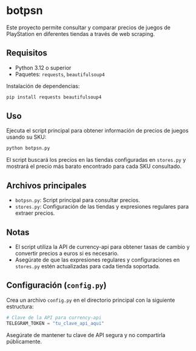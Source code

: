 # botpsn

Este proyecto permite consultar y comparar precios de juegos de PlayStation en diferentes tiendas a través de web scraping.

## Requisitos
- Python 3.12 o superior
- Paquetes: `requests`, `beautifulsoup4`

Instalación de dependencias:
```bash
pip install requests beautifulsoup4
```

## Uso
Ejecuta el script principal para obtener información de precios de juegos usando su SKU:

```bash
python botpsn.py
```

El script buscará los precios en las tiendas configuradas en `stores.py` y mostrará el precio más barato encontrado para cada SKU consultado.

## Archivos principales
- `botpsn.py`: Script principal para consultar precios.
- `stores.py`: Configuración de las tiendas y expresiones regulares para extraer precios.

## Notas
- El script utiliza la API de currency-api para obtener tasas de cambio y convertir precios a euros si es necesario.
- Asegúrate de que las expresiones regulares y configuraciones en `stores.py` estén actualizadas para cada tienda soportada.

## Configuración (`config.py`)

Crea un archivo `config.py` en el directorio principal con la siguiente estructura:

```python
# Clave de la API para currency-api
TELEGRAM_TOKEN = "tu_clave_api_aqui"
```

Asegúrate de mantener tu clave de API segura y no compartirla públicamente.